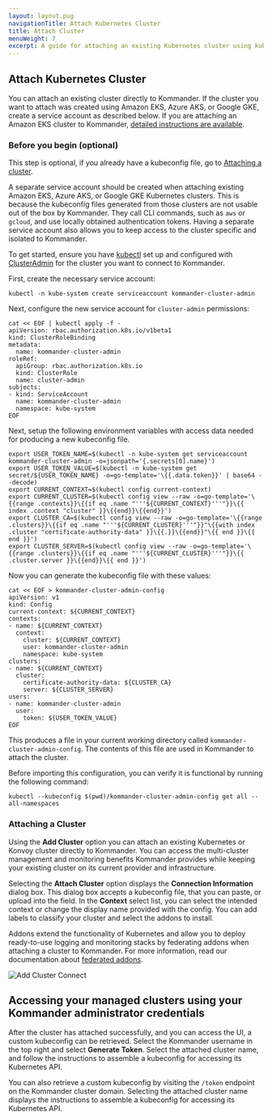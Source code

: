 ```yaml
---
layout: layout.pug
navigationTitle: Attach Kubernetes Cluster
title: Attach Cluster
menuWeight: 7
excerpt: A guide for attaching an existing Kubernetes cluster using kubeconfig
---
```


## Attach Kubernetes Cluster

You can attach an existing cluster directly to Kommander. If the cluster you want to attach was created using Amazon EKS, Azure AKS, or Google GKE, create a service account as described below. If you are attaching an Amazon EKS cluster to Kommander, [detailed instructions are available](/dkp/kommander/latest/clusters/attach-cluster/attach-eks-cluster/).

### Before you begin (optional)

This step is optional, if you already have a kubeconfig file, go to [Attaching a cluster](#attaching-a-cluster).

A separate service account should be created when attaching existing Amazon EKS, Azure AKS, or Google GKE Kubernetes clusters. This is because the kubeconfig files generated from those clusters are not usable out of the box by Kommander. They call CLI commands, such as `aws` or `gcloud`, and use locally obtained authentication tokens. Having a separate service account also allows you to keep access to the cluster specific and isolated to Kommander.

To get started, ensure you have [kubectl](https://kubernetes.io/docs/tasks/tools/install-kubectl/) set up and configured with [ClusterAdmin](https://kubernetes.io/docs/concepts/cluster-administration/cluster-administration-overview/) for the cluster you want to connect to Kommander.

First, create the necessary service account:

```shell
kubectl -n kube-system create serviceaccount kommander-cluster-admin
```

Next, configure the new service account for `cluster-admin` permissions:

```shell
cat << EOF | kubectl apply -f -
apiVersion: rbac.authorization.k8s.io/v1beta1
kind: ClusterRoleBinding
metadata:
  name: kommander-cluster-admin
roleRef:
  apiGroup: rbac.authorization.k8s.io
  kind: ClusterRole
  name: cluster-admin
subjects:
- kind: ServiceAccount
  name: kommander-cluster-admin
  namespace: kube-system
EOF
```

Next, setup the following environment variables with access data needed for producing a new kubeconfig file.

```shell
export USER_TOKEN_NAME=$(kubectl -n kube-system get serviceaccount kommander-cluster-admin -o=jsonpath='{.secrets[0].name}')
export USER_TOKEN_VALUE=$(kubectl -n kube-system get secret/${USER_TOKEN_NAME} -o=go-template='\{{.data.token}}' | base64 --decode)
export CURRENT_CONTEXT=$(kubectl config current-context)
export CURRENT_CLUSTER=$(kubectl config view --raw -o=go-template='\{{range .contexts}}\{{if eq .name "'''${CURRENT_CONTEXT}'''"}}\{{ index .context "cluster" }}\{{end}}\{{end}}')
export CLUSTER_CA=$(kubectl config view --raw -o=go-template='\{{range .clusters}}\{{if eq .name "'''${CURRENT_CLUSTER}'''"}}"\{{with index .cluster "certificate-authority-data" }}\{{.}}\{{end}}"\{{ end }}\{{ end }}')
export CLUSTER_SERVER=$(kubectl config view --raw -o=go-template='\{{range .clusters}}\{{if eq .name "'''${CURRENT_CLUSTER}'''"}}\{{ .cluster.server }}\{{end}}\{{ end }}')
```

Now you can generate the kubeconfig file with these values:

```shell
cat << EOF > kommander-cluster-admin-config
apiVersion: v1
kind: Config
current-context: ${CURRENT_CONTEXT}
contexts:
- name: ${CURRENT_CONTEXT}
  context:
    cluster: ${CURRENT_CONTEXT}
    user: kommander-cluster-admin
    namespace: kube-system
clusters:
- name: ${CURRENT_CONTEXT}
  cluster:
    certificate-authority-data: ${CLUSTER_CA}
    server: ${CLUSTER_SERVER}
users:
- name: kommander-cluster-admin
  user:
    token: ${USER_TOKEN_VALUE}
EOF
```

This produces a file in your current working directory called `kommander-cluster-admin-config`. The contents of this file are used in Kommander to attach the cluster.

Before importing this configuration, you can verify it is functional by running the following command:

```shell
kubectl --kubeconfig $(pwd)/kommander-cluster-admin-config get all --all-namespaces
```

### Attaching a Cluster

Using the **Add Cluster** option you can attach an existing Kubernetes or Konvoy cluster directly to Kommander. You can access the multi-cluster management and monitoring benefits Kommander provides while keeping your existing cluster on its current provider and infrastructure.

Selecting the **Attach Cluster** option displays the **Connection Information** dialog box. This dialog box accepts a kubeconfig file, that you can paste, or upload into the field. In the **Context** select list, you can select the intended context or change the display name provided with the config. You can add labels to classify your cluster and select the addons to install.

Addons extend the functionality of Kubernetes and allow you to deploy ready-to-use logging and monitoring stacks by federating addons when attaching a cluster to Kommander. For more information, read our documentation about [federated addons](/dkp/kommander/latest/clusters/attach-cluster/federated-addons/).

![Add Cluster Connect](/dkp/kommander/1.2/img/add-cluster-connect.png)

## Accessing your managed clusters using your Kommander administrator credentials

After the cluster has attached successfully, and you can access the UI, a custom kubeconfig can be retrieved. Select the Kommander username in the top right and select **Generate Token**. Select the attached cluster name, and follow the instructions to assemble a kubeconfig for accessing its Kubernetes API.

You can also retrieve a custom kubeconfig by visiting the `/token` endpoint on the Kommander cluster domain. Selecting the attached cluster name displays the instructions to assemble a kubeconfig for accessing its Kubernetes API.

[clusteradmin]: https://kubernetes.io/docs/concepts/cluster-administration/cluster-administration-overview/
[kubectl]: https://kubernetes.io/docs/tasks/tools/install-kubectl/
